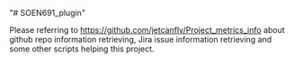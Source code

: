 "# SOEN691_plugin" 

Please referring to https://github.com/jetcanfly/Project_metrics_info about github repo information retrieving, Jira issue information retrieving and some other scripts helping this project.
